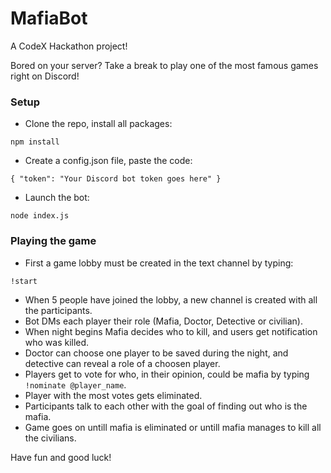 # MafiaBot

A CodeX Hackathon project!

Bored on your server? Take a break to play one of the most famous games right on Discord!

### Setup

- Clone the repo, install all packages:

`npm install`

- Create a config.json file, paste the code:

`{ "token": "Your Discord bot token goes here" }`

- Launch the bot:

`node index.js`

### Playing the game

- First a game lobby must be created in the text channel by typing:

`!start`

- When 5 people have joined the lobby, a new channel is created with all the participants.
- Bot DMs each player their role (Mafia, Doctor, Detective or civilian).
- When night begins Mafia decides who to kill, and users get notification who was killed.
- Doctor can choose one player to be saved during the night, and detective can reveal a role of a choosen player.
- Players get to vote for who, in their opinion, could be mafia by typing `!nominate @player_name`.
- Player with the most votes gets eliminated.
- Participants talk to each other with the goal of finding out who is the mafia.
- Game goes on untill mafia is eliminated or untill mafia manages to kill all the civilians.

Have fun and good luck!
